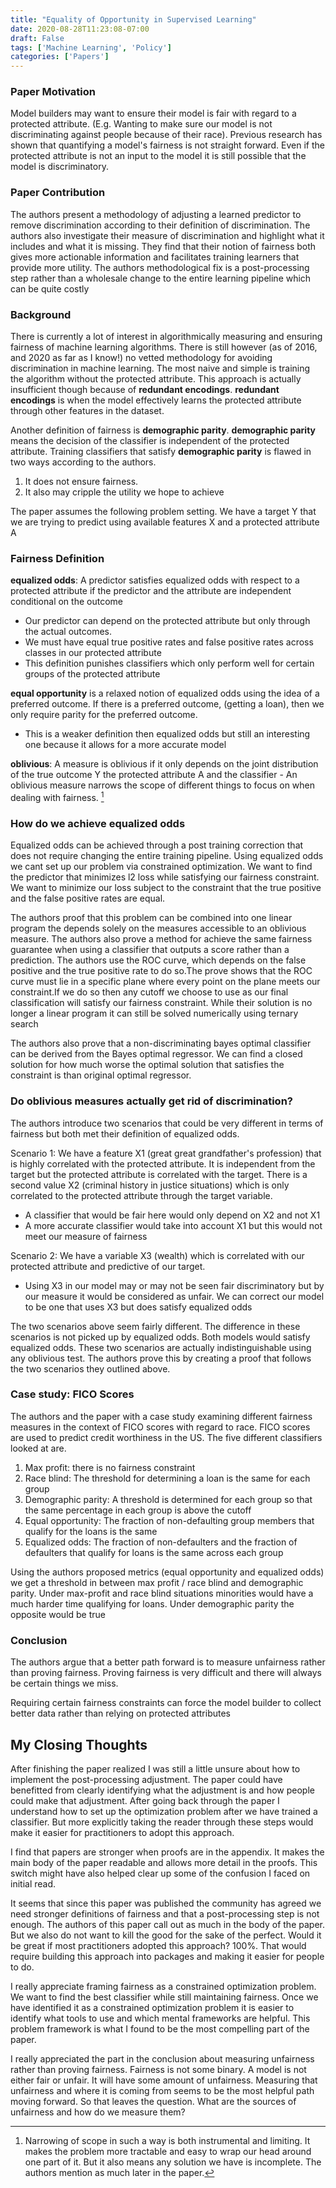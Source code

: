 ```yaml
---
title: "Equality of Opportunity in Supervised Learning"
date: 2020-08-28T11:23:08-07:00
draft: False
tags: ['Machine Learning', 'Policy']
categories: ['Papers']
---
```


### Paper Motivation

Model builders may want to ensure their model is fair with regard to a protected attribute. (E.g. Wanting to make sure our model is not discriminating against people because of their race). Previous research has shown that quantifying a model's fairness is not straight forward. Even if the protected attribute is not an input to the model it is still possible that the model is discriminatory.

### Paper Contribution

The authors present a methodology of adjusting a learned predictor to remove discrimination according to their definition of discrimination. The authors also investigate their measure of discrimination and highlight what it includes and what it is missing. They find that their notion of fairness both gives more actionable information and facilitates training learners that provide more utility. The authors methodological fix is a post-processing step rather than a wholesale change to the entire learning pipeline which can be quite costly

### Background

There is currently a lot of interest in algorithmically measuring and ensuring fairness of machine learning algorithms. There is still however (as of 2016, and 2020 as far as I know!) no vetted methodology for avoiding discrimination in machine learning. The most naive and simple is training the algorithm without the protected attribute. This approach is actually insufficient though because of __redundant encodings__. __redundant encodings__ is when the model effectively learns the protected attribute through other features in the dataset.

Another definition of fairness is __demographic parity__. __demographic parity__ means the decision of the classifier is independent of the protected attribute. Training classifiers that satisfy __demographic parity__ is flawed in two ways according to the authors.
1. It does not ensure fairness.
2. It also may cripple the utility we hope to achieve

The paper assumes the following problem setting. We have a target Y that we are trying to predict using available features X and a protected attribute A

### Fairness Definition
**equalized odds**: A predictor satisfies equalized odds with respect to a protected attribute if the predictor and the attribute are independent conditional on the outcome
- Our predictor can depend on the protected attribute but only through the actual outcomes.
- We must have equal true positive rates and false positive rates across classes in our protected attribute
- This definition punishes classifiers which only perform well for certain groups of the protected attribute

**equal opportunity** is a relaxed notion of equalized odds using the idea of a preferred outcome. If there is a preferred outcome, (getting a loan), then we only require parity for the preferred outcome.
- This is a weaker definition then equalized odds but still an interesting one because it allows for a more accurate model

**oblivious**: A measure is oblivious if it only depends on the joint distribution of the true outcome Y the protected attribute A and the classifier
    - An oblivious measure narrows the scope of different things to focus on when dealing with fairness. [^1]


### How do we achieve equalized odds

Equalized odds can be achieved through a post training correction that does not require changing the entire training pipeline. Using equalized odds we cant set up our problem via constrained optimization. We want to find the predictor that minimizes l2 loss while satisfying our fairness constraint. We want to minimize our loss subject to the constraint that the true positive and the false positive rates are equal.

The authors proof that this problem can be combined into one linear program the depends solely on the measures accessible to an oblivious measure. The authors also prove a method for achieve the same fairness guarantee when using a classifier that outputs a score rather than a prediction. The authors use the ROC curve, which depends on the false positive and the true positive rate to do so.The prove shows that the ROC curve must lie in a specific plane where every point on the plane meets our constraint.If we do so then any cutoff we choose to use as our final classification will satisfy our fairness constraint. While their solution is no longer a linear program it can still be solved numerically using ternary search

The authors also prove that a non-discriminating bayes optimal classifier can be derived from the Bayes optimal regressor. We can find a closed solution for how much worse the optimal solution that satisfies the constraint is than original optimal regressor.

### Do oblivious measures actually get rid of discrimination?
The authors introduce two scenarios that could be very different in terms of fairness but both met their definition of equalized odds.

Scenario 1: We have a feature X1 (great great grandfather's profession) that is highly correlated with the protected attribute. It is independent from the target but the protected attribute is correlated with the target. There is a second value X2 (criminal history in justice situations) which is only correlated to the protected attribute through the target variable.

- A classifier that would be fair here would only depend on X2 and not X1
- A more accurate classifier would take into account X1 but this would not meet our measure of fairness

Scenario 2: We have a variable X3 (wealth) which is correlated with our protected attribute and predictive of our target.
- Using X3 in our model may or may not be seen fair discriminatory but by our measure it would be considered as unfair. We can correct our model to be one that uses X3 but does satisfy equalized odds

The two scenarios above seem fairly different. The difference in these scenarios is not picked up by equalized odds. Both models would satisfy equalized odds. These two scenarios are actually indistinguishable using any oblivious test. The authors prove this by creating a proof that follows the two scenarios they outlined above.

### Case study: FICO Scores
The authors and the paper with a case study examining different fairness measures in the context of FICO scores with regard to race. FICO scores are used to predict credit worthiness in the US. The five different classifiers looked at are.
1. Max profit: there is no fairness constraint
2. Race blind: The threshold for determining a loan is the same for each group
3. Demographic parity: A threshold is determined for each group so that the same percentage in each group is above the cutoff
4. Equal opportunity: The fraction of non-defaulting group members that qualify for the loans is the same
5. Equalized odds: The fraction of non-defaulters and the fraction of defaulters that qualify for loans is the same across each group

Using the authors proposed metrics (equal opportunity and equalized odds) we get a threshold in between max profit / race blind and demographic parity. Under max-profit and race blind situations minorities would have a much harder time qualifying for loans. Under demographic parity the opposite would be true

### Conclusion

The authors argue that a better path forward is to measure unfairness rather than proving fairness. Proving fairness is very difficult and there will always be certain things we miss.

Requiring certain fairness constraints can force the model builder to collect better data rather than relying on protected attributes

## My Closing Thoughts

After finishing the paper realized I was still a little unsure about how to implement the post-processing adjustment. The paper could have benefitted from clearly identifying what the adjustment is and how people could make that adjustment. After going back through the paper I understand how to set up the optimization problem after we have trained a classifier. But more explicitly taking the reader through these steps would make it easier for practitioners to adopt this approach.

I find that papers are stronger when proofs are in the appendix. It makes the main body of the paper readable and allows more detail in the proofs. This switch might have also helped clear up some of the confusion I faced on initial read.

It seems that since this paper was published the community has agreed we need stronger definitions of fairness and that a post-processing step is not enough. The authors of this paper call out as much in the body of the paper. But we also do not want to kill the good for the sake of the perfect. Would it be great if most practitioners adopted this approach? 100%. That would require building this approach into packages and making it easier for people to do.

I really appreciate framing fairness as a constrained optimization problem. We want to find the best classifier while still maintaining fairness. Once we have identified it as a constrained optimization problem it is easier to identify what tools to use and which mental frameworks are helpful. This problem framework is what I found to be the most compelling part of the paper.

I really appreciated the part in the conclusion about measuring unfairness rather than proving fairness. Fairness is not some binary. A model is not either fair or unfair. It will have some amount of unfairness. Measuring that unfairness and where it is coming from seems to be the most helpful path moving forward. So that leaves the question. What are the sources of unfairness and how do we measure them?

[^1]: Narrowing of scope in such a way is both instrumental and limiting. It makes the problem more tractable and easy to wrap our head around one part of it. But it also means any solution we have is incomplete. The authors mention as much later in the paper.
